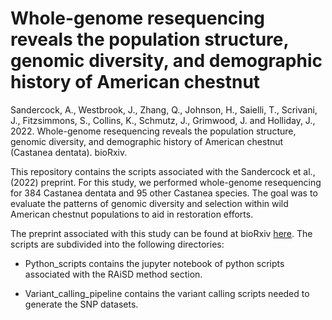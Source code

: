 # Whole-genome resequencing reveals the population structure, genomic diversity, and demographic history of American chestnut

Sandercock, A., Westbrook, J., Zhang, Q., Johnson, H., Saielli, T., Scrivani, J., Fitzsimmons, S., Collins, K., Schmutz, J., Grimwood, J. and Holliday, J., 2022. Whole-genome resequencing reveals the population structure, genomic diversity, and demographic history of American chestnut (Castanea dentata). bioRxiv.

This repository contains the scripts associated with the Sandercock et al., (2022) preprint. For this study, we performed whole-genome resequencing for 384 Castanea dentata and 95 other Castanea species. The goal was to evaluate the patterns of genomic diversity and selection within wild American chestnut populations to aid in restoration efforts.

The preprint associated with this study can be found at bioRxiv [here](https://www.biorxiv.org/content/10.1101/2022.02.11.480151v1). The scripts are subdivided into the following directories:

- Python_scripts contains the jupyter notebook of python scripts associated with the RAiSD method section.

- Variant_calling_pipeline contains the variant calling scripts needed to generate the SNP datasets.
